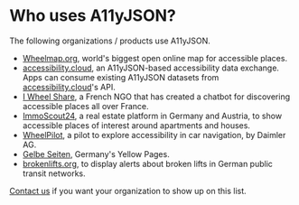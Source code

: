 # Who uses A11yJSON?

The following organizations / products use A11yJSON.

- [Wheelmap.org](https://wheelmap.org), world's biggest open online map for accessible places.
- [accessibility.cloud](https://accessibility.cloud), an A11yJSON-based accessibility data exchange.
  Apps can consume existing A11yJSON datasets from
  [accessibility.cloud](https://accessibility.cloud)'s API.
- [I Wheel Share](https://www.iwheelshare.com), a French NGO that has created a chatbot for discovering
  accessible places all over France.
- [ImmoScout24](https://www.immobilienscout24.de), a real estate platform in Germany and
  Austria, to show accessible places of interest around apartments and houses.
- [WheelPilot](https://www.rehacare.com/en/Archive/Topics_of_the_Month/Topics_of_the_Month_2019/July_2019_Self-determined_mobility_on_all_roads/Daimler’s_WheelPilot_app_finds_accessible_destinations),
  a pilot to explore accessibility in car navigation, by Daimler AG.
- [Gelbe Seiten](https://www.gelbeseiten.de), Germany's Yellow Pages.
- [brokenlifts.org](https://www.brokenlifts.de), to display alerts about broken lifts in German public
  transit networks.

[Contact us](mailto:developers@sozialhelden.de) if you want your organization to show up on this list.